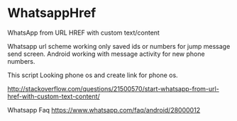 # WhatsappHref

WhatsApp from URL HREF with custom text/content

Whatsapp url scheme working only saved ids or numbers for jump message send screen. Android working with message activity for new phone numbers.

This script Looking phone os and create link for phone os.




http://stackoverflow.com/questions/21500570/start-whatsapp-from-url-href-with-custom-text-content/


Whatsapp Faq
https://www.whatsapp.com/faq/android/28000012
